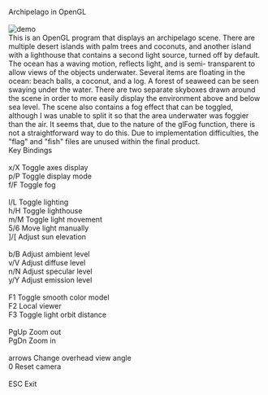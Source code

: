 Archipelago in OpenGL<br/>
<br/>
![demo](https://github.com/Sittch/archopenglo/blob/main/demo.gif)<br/>
This is an OpenGL program that displays an archipelago scene. There are multiple desert islands
with palm trees and coconuts, and another island with a lighthouse that contains a second light
source, turned off by default. The ocean has a waving motion, reflects light, and is semi-
transparent to allow views of the objects underwater. Several items are floating in the ocean:
beach balls, a coconut, and a log. A forest of seaweed can be seen swaying under the water.
There are two separate skyboxes drawn around the scene in order to more easily display the
environment above and below sea level. The scene also contains a fog effect that can be toggled,
although I was unable to split it so that the area underwater was foggier than the air. It seems
that, due to the nature of the glFog function, there is not a straightforward way to do this.
Due to implementation difficulties, the "flag" and "fish" files are unused within the final
product.
<br/>
Key Bindings<br/>
<br/>
  x/X	Toggle axes display<br/>
  p/P	Toggle display mode<br/>
  f/F Toggle fog<br/>
  <br/>
  l/L	Toggle lighting<br/>
  h/H Toggle lighthouse<br/>
  m/M	Toggle light movement<br/>
  5/6	Move light manually<br/>
  ]/[	Adjust sun elevation<br/>
  <br/>
  b/B	Adjust ambient level<br/>
  v/V	Adjust diffuse level<br/>
  n/N	Adjust specular level<br/>
  y/Y	Adjust emission level<br/>
  <br/>
  F1	Toggle smooth color model<br/>
  F2	Local viewer<br/>
  F3	Toggle light orbit distance<br/>
  <br/>
  PgUp   Zoom out<br/>
  PgDn   Zoom in<br/>
<br/>
  arrows Change overhead view angle<br/>
  0      Reset camera<br/>
  <br/>
  ESC    Exit<br/>
  <br/>
